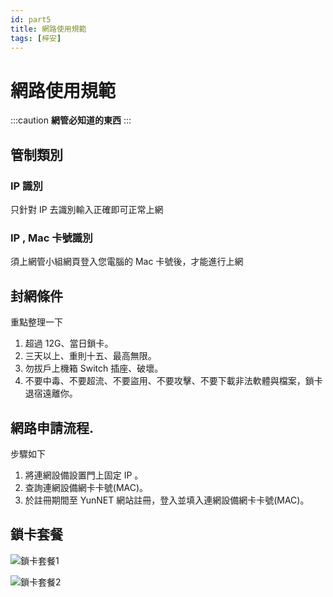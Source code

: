 ```yaml
---
id: part5
title: 網路使用規範
tags: [梓安]
---
```


網路使用規範
===

:::caution
**網管必知道的東西**
:::

## 管制類別

### IP 識別

只針對 IP 去識別輸入正確即可正常上網

### IP , Mac 卡號識別

須上網管小組網頁登入您電腦的 Mac 卡號後，才能進行上網

## 封網條件

重點整理一下

1. 超過 12G、當日鎖卡。
2. 三天以上、重則十五、最高無限。
3. 勿拔戶上機箱 Switch 插座、破壞。
4. 不要中毒、不要超流、不要盜用、不要攻擊、不要下載非法軟體與檔案，鎖卡退宿遠離你。

## 網路申請流程.

步驟如下

1. 將連網設備設置門上固定 IP 。
2. 查詢連網設備網卡卡號(MAC)。
3. 於註冊期間至 YunNET 網站註冊，登入並填入連網設備網卡卡號(MAC)。

## 鎖卡套餐

![鎖卡套餐1](https://i.imgur.com/Xp7Gpju.png)

![鎖卡套餐2](https://i.imgur.com/eIZwfbJ.png)
